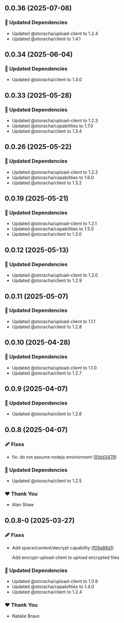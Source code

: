 ## 0.0.36 (2025-07-08)

### 🧱 Updated Dependencies

- Updated @storacha/upload-client to 1.2.4
- Updated @storacha/client to 1.4.1

## 0.0.34 (2025-06-04)

### 🧱 Updated Dependencies

- Updated @storacha/client to 1.4.0

## 0.0.33 (2025-05-28)

### 🧱 Updated Dependencies

- Updated @storacha/upload-client to 1.2.3
- Updated @storacha/capabilities to 1.7.0
- Updated @storacha/client to 1.3.4

## 0.0.26 (2025-05-22)

### 🧱 Updated Dependencies

- Updated @storacha/upload-client to 1.2.2
- Updated @storacha/capabilities to 1.6.0
- Updated @storacha/client to 1.3.2

## 0.0.19 (2025-05-21)

### 🧱 Updated Dependencies

- Updated @storacha/upload-client to 1.2.1
- Updated @storacha/capabilities to 1.5.0
- Updated @storacha/client to 1.3.0

## 0.0.12 (2025-05-13)

### 🧱 Updated Dependencies

- Updated @storacha/upload-client to 1.2.0
- Updated @storacha/client to 1.2.9

## 0.0.11 (2025-05-07)

### 🧱 Updated Dependencies

- Updated @storacha/upload-client to 1.1.1
- Updated @storacha/client to 1.2.8

## 0.0.10 (2025-04-28)

### 🧱 Updated Dependencies

- Updated @storacha/upload-client to 1.1.0
- Updated @storacha/client to 1.2.7

## 0.0.9 (2025-04-07)

### 🧱 Updated Dependencies

- Updated @storacha/client to 1.2.6

## 0.0.8 (2025-04-07)

### 🩹 Fixes

- fix: do not assume nodejs environment ([91dd3479](https://github.com/storacha/upload-service/commit/91dd3479))

### 🧱 Updated Dependencies

- Updated @storacha/client to 1.2.5

### ❤️ Thank You

- Alan Shaw

## 0.0.8-0 (2025-03-27)

### 🩹 Fixes

- Add space/content/decrypt capability ([f09a88d1](https://github.com/storacha/upload-service/commit/f09a88d1))

  Add encrypt-upload-client to upload encrypted files

### 🧱 Updated Dependencies

- Updated @storacha/upload-client to 1.0.9
- Updated @storacha/capabilities to 1.4.0
- Updated @storacha/client to 1.2.4

### ❤️ Thank You

- Natalie Bravo